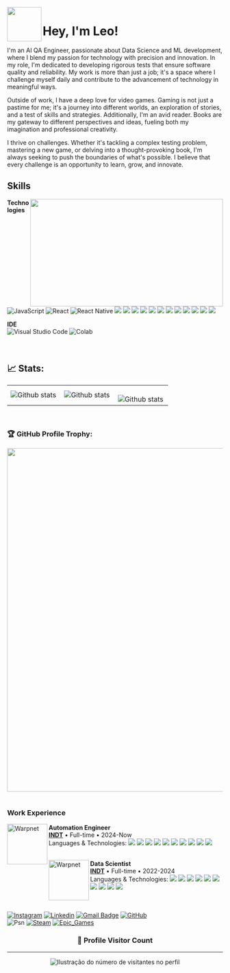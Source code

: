 <img width="80" align='left' height="80" src="https://i.pinimg.com/originals/c0/48/b1/c048b1c59cc566f93f1eaeb66347eb55.gif?fit=1281%2C716&ssl=1"/>

# Hey, I'm Leo! 
<p>I'm an AI QA Engineer, passionate about Data Science and ML development, where I blend my passion for technology with precision and innovation. In my role, I'm dedicated to developing rigorous tests that ensure software quality and reliability. My work is more than just a job; it's a space where I challenge myself daily and contribute to the advancement of technology in meaningful ways.<p/>
<p>Outside of work, I have a deep love for video games. Gaming is not just a pastime for me; it's a journey into different worlds, an exploration of stories, and a test of skills and strategies. Additionally, I'm an avid reader. Books are my gateway to different perspectives and ideas, fueling both my imagination and professional creativity.<p/>
<p>I thrive on challenges. Whether it's tackling a complex testing problem, mastering a new game, or delving into a thought-provoking book, I'm always seeking to push the boundaries of what's possible. I believe that every challenge is an opportunity to learn, grow, and innovate.<p/>
  
## Skills 
<img align="right" width="450" height="250" src="https://i2.wp.com/allhtaccess.info/wp-content/uploads/2018/03/programming.gif?fit=1281%2C716&ssl=1" />

**Technologies**<br/>
![JavaScript](https://img.shields.io/badge/JavaScript-F7DF1E?logo=javascript&logoColor=black)
![React](https://img.shields.io/badge/React-20232A?logo=react&logoColor=61DAFB)
![React Native](https://img.shields.io/badge/React_Native-20232A?&logo=react&logoColor=61DAFB)
<img src='https://img.shields.io/badge/CSS3-1572B6?logo=css3&logoColor=white'/> <img src="https://img.shields.io/badge/HTML5-E34F26?logo=html5&logoColor=white"/> <img src="https://img.shields.io/badge/Python-3776AB?&logo=python&logoColor=white"/> <img src="https://img.shields.io/badge/Pandas-2C2D72?&logo=pandas&logoColor=white"> <img src="https://img.shields.io/badge/Numpy-777BB4?&logo=numpy&logoColor=white"/> <img src="https://img.shields.io/badge/SciPy-654FF0?&logo=SciPy&logoColor=white"/> <img src="https://img.shields.io/badge/PyTorch-EE4C2C?&logo=pytorch&logoColor=white"/> <img src="https://img.shields.io/badge/TensorFlow-FF6F00?&logo=tensorflow&logoColor=white"/> <img src="https://img.shields.io/badge/conda-342B029.svg?&logo=anaconda&logoColor=white"/> <img src="https://img.shields.io/badge/Jupyter-F37626.svg?&logo=Jupyter&logoColor=white"/> <img src="https://img.shields.io/badge/OpenCV-27338e?&logo=OpenCV&logoColor=white"/> <img src="https://img.shields.io/badge/scikit_learn-F7931E?&logo=scikit-learn&logoColor=white"/>

**IDE**<br/>
![Visual Studio Code](https://img.shields.io/badge/-Visual%20Studio%20Code-333333?style=flat&logo=visual-studio-code&logoColor=007ACC)
![Colab](https://img.shields.io/badge/Colab-F9AB00?&logo=googlecolab&color=525252)
<br/>
<br/>
<br/>

## 📈 Stats:
<table>
  <tr>
    <td>
      <img
        align="left"
        src="https://github-readme-stats.vercel.app/api?username=leomds&theme=radical&hide_border=false&include_all_commits=true&count_private=true"
        alt="Github stats"
      />
    </td>
    <td>
      <img
        align="left"
        src="https://github-readme-stats.vercel.app/api/top-langs/?username=leomds&theme=radical&hide_border=false&include_all_commits=true&count_private=true&layout=compact"
        alt="Github stats"
      />
    </td>
    <td>
      <br />
      <img
        align="left"
        src="https://github-readme-streak-stats.herokuapp.com/?user=leomds&theme=radical&hide_border=false"
        alt="Github stats"
      />
    </td>
  </tr>
</table>
<br />

### 🏆 GitHub Profile Trophy:

<p align="center">
  <a
    href="https://github.com/ryo-ma/github-profile-trophy"
    title="repositório de troféus"
  >
    <img
      width="800"
      src="https://github-profile-trophy.vercel.app/?username=leomds&theme=radical&column=8&no-frame=true&no-bg=true"
    />
  </a>
</p>

#

### Work Experience
[<img align="left" height="94px" width="94px" alt="Warpnet" src="https://miro.medium.com/v2/resize:fit:2400/1*WaYbnlkjRjLQBgRf9Ml5uA.png"/>](https://www.indt.org.br/)

**Automation Engineer** \
[**INDT**](https://www.indt.org.br/) • Full-time • 2024-Now\
Languages & Technologies: <img src="https://img.shields.io/badge/Python-3776AB?&logo=python&logoColor=white"/> <img src="https://img.shields.io/badge/Pandas-2C2D72?&logo=pandas&logoColor=white"> <img src="https://img.shields.io/badge/Numpy-777BB4?&logo=numpy&logoColor=white"/> <img src="https://img.shields.io/badge/SciPy-654FF0?&logo=SciPy&logoColor=white"/> <img src="https://img.shields.io/badge/PyTorch-EE4C2C?&logo=pytorch&logoColor=white"/> <img src="https://img.shields.io/badge/TensorFlow-FF6F00?&logo=tensorflow&logoColor=white"/> <img src="https://img.shields.io/badge/conda-342B029.svg?&logo=anaconda&logoColor=white"/> <img src="https://img.shields.io/badge/Jupyter-F37626.svg?&logo=Jupyter&logoColor=white"/> <img src="https://img.shields.io/badge/OpenCV-27338e?&logo=OpenCV&logoColor=white"/> <img src="https://img.shields.io/badge/scikit_learn-F7931E?&logo=scikit-learn&logoColor=white"/>\
<br/>


[<img align="left" height="94px" width="94px" alt="Warpnet" src="https://miro.medium.com/v2/resize:fit:2400/1*WaYbnlkjRjLQBgRf9Ml5uA.png"/>](https://www.indt.org.br/)
**Data Scientist** \
[**INDT**](https://www.indt.org.br/) • Full-time • 2022-2024\
Languages & Technologies: <img src="https://img.shields.io/badge/Python-3776AB?&logo=python&logoColor=white"/> <img src="https://img.shields.io/badge/Pandas-2C2D72?&logo=pandas&logoColor=white"> <img src="https://img.shields.io/badge/Numpy-777BB4?&logo=numpy&logoColor=white"/> <img src="https://img.shields.io/badge/SciPy-654FF0?&logo=SciPy&logoColor=white"/> <img src="https://img.shields.io/badge/PyTorch-EE4C2C?&logo=pytorch&logoColor=white"/> <img src="https://img.shields.io/badge/TensorFlow-FF6F00?&logo=tensorflow&logoColor=white"/> <img src="https://img.shields.io/badge/conda-342B029.svg?&logo=anaconda&logoColor=white"/> <img src="https://img.shields.io/badge/Jupyter-F37626.svg?&logo=Jupyter&logoColor=white"/> <img src="https://img.shields.io/badge/OpenCV-27338e?&logo=OpenCV&logoColor=white"/> <img src="https://img.shields.io/badge/scikit_learn-F7931E?&logo=scikit-learn&logoColor=white"/>\
<br/>
<br/>

<!--
Por favor, encontre-me no [LinkedIn](https://www.linkedin.com/in/put-here-your-username/) para uma descrição mais detalhada da minha experiência de trabalho, educação e certificação.
-->
[![Instagram](https://img.shields.io/badge/jljoseleandro-E4405F?logo=instagram&logoColor=white)](https://www.instagram.com/jljoseleandro/)
[![Linkedin](https://img.shields.io/badge/-joseleandroms-blue?style=flat-square&logo=Linkedin&logoColor=white)](https://www.linkedin.com/in/joseleandroms)
[![Gmail Badge](https://img.shields.io/badge/-jlmdsjoseleandro@gmail.com-006bed?style=flat-square&logo=Gmail&logoColor=white&link=mailto:SEU-EMAIL)](mailto:jlmdsjoseleandro@gmail.com)
[![GitHub](https://img.shields.io/github/followers/leomds?label=leomds&style=social)](https://github.com/leomds/)
<br/>
![Psn](https://img.shields.io/badge/darkness\_potatoe-003791?&logo=playstation&logoColor=white)
[![Steam](https://img.shields.io/badge/Leo_sem_o_Stronda-000000?&logo=steam&logoColor=white)](https://steamcommunity.com/profiles/76561198122699331)
[![Epic_Games](https://img.shields.io/badge/leo_no_stronder-313131?logo=Epic%20Games&logoColor=white)](https://launcher.store.epicgames.com/u/fb7adbc0ede5459f8e61d07ba4c32e17)



<div align="center">
  <h3><b>📍 Profile Visitor Count</b></h3>
</div>

---
<p align="center">
  <img
    src="https://profile-counter.glitch.me/leomds/count.svg"
    alt="Ilustração do número de visitantes no perfil"
  />
</p>
